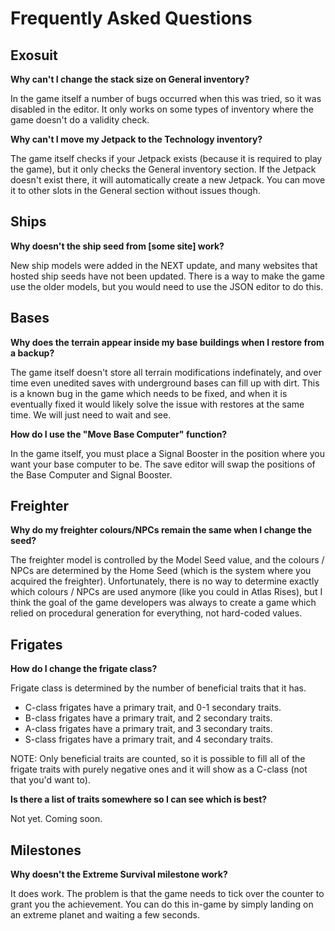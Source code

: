 # Frequently Asked Questions

## Exosuit

**Why can't I change the stack size on General inventory?**

In the game itself a number of bugs occurred when this was tried, so it was disabled in the editor. It only works on some types of inventory where the game doesn't do a validity check.

**Why can't I move my Jetpack to the Technology inventory?**

The game itself checks if your Jetpack exists (because it is required to play the game), but it only checks the General inventory section. If the Jetpack doesn't exist there, it will automatically create a new Jetpack. You can move it to other slots in the General section without issues though.

## Ships

**Why doesn't the ship seed from \[some site\] work?**

New ship models were added in the NEXT update, and many websites that hosted ship seeds have not been updated. There is a way to make the game use the older models, but you would need to use the JSON editor to do this.

## Bases

**Why does the terrain appear inside my base buildings when I restore from a backup?**

The game itself doesn't store all terrain modifications indefinately, and over time even unedited saves with underground bases can fill up with dirt. This is a known bug in the game which needs to be fixed, and when it is eventually fixed it would likely solve the issue with restores at the same time. We will just need to wait and see.

**How do I use the "Move Base Computer" function?**

In the game itself, you must place a Signal Booster in the position where you want your base computer to be. The save editor will swap the positions of the Base Computer and Signal Booster.

## Freighter

**Why do my freighter colours/NPCs remain the same when I change the seed?**

The freighter model is controlled by the Model Seed value, and the colours / NPCs are determined by the Home Seed (which is the system where you acquired the freighter). Unfortunately, there is no way to determine exactly which colours / NPCs are used anymore (like you could in Atlas Rises), but I think the goal of the game developers was always to create a game which relied on procedural generation for everything, not hard-coded values.

## Frigates

**How do I change the frigate class?**

Frigate class is determined by the number of beneficial traits that it has.

- C-class frigates have a primary trait, and 0-1 secondary traits.
- B-class frigates have a primary trait, and 2 secondary traits.
- A-class frigates have a primary trait, and 3 secondary traits.
- S-class frigates have a primary trait, and 4 secondary traits.

NOTE: Only beneficial traits are counted, so it is possible to fill all of the frigate traits with purely negative ones and it will show as a C-class (not that you'd want to).

**Is there a list of traits somewhere so I can see which is best?**

Not yet. Coming soon.

## Milestones

**Why doesn't the Extreme Survival milestone work?**

It does work. The problem is that the game needs to tick over the counter to grant you the achievement. You can do this in-game by simply landing on an extreme planet and waiting a few seconds.
